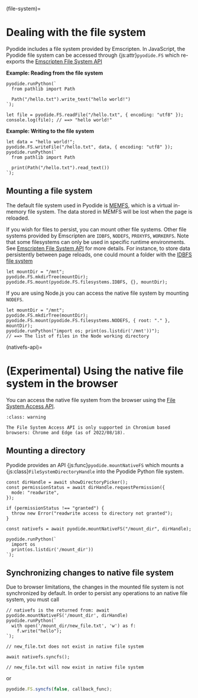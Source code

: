 (file-system)=

# Dealing with the file system

Pyodide includes a file system provided by Emscripten. In JavaScript, the
Pyodide file system can be accessed through {js:attr}`pyodide.FS` which re-exports
the [Emscripten File System
API](https://emscripten.org/docs/api_reference/Filesystem-API.html#filesystem-api)

**Example: Reading from the file system**

```pyodide
pyodide.runPython(`
  from pathlib import Path

  Path("/hello.txt").write_text("hello world!")
`);

let file = pyodide.FS.readFile("/hello.txt", { encoding: "utf8" });
console.log(file); // ==> "hello world!"
```

**Example: Writing to the file system**

```pyodide
let data = "hello world!";
pyodide.FS.writeFile("/hello.txt", data, { encoding: "utf8" });
pyodide.runPython(`
  from pathlib import Path

  print(Path("/hello.txt").read_text())
`);
```

## Mounting a file system

The default file system used in Pyodide is [MEMFS](https://emscripten.org/docs/api_reference/Filesystem-API.html#memfs),
which is a virtual in-memory file system. The data stored in MEMFS will be lost when the page is reloaded.

If you wish for files to persist, you can mount other file systems.
Other file systems provided by Emscripten are `IDBFS`, `NODEFS`, `PROXYFS`, `WORKERFS`.
Note that some filesystems can only be used in specific runtime environments.
See [Emscripten File System API](https://emscripten.org/docs/api_reference/Filesystem-API.html#filesystem-api) for more details.
For instance, to store data persistently between page reloads, one could mount
a folder with the
[IDBFS file system](https://emscripten.org/docs/api_reference/Filesystem-API.html#filesystem-api-idbfs)

```pyodide
let mountDir = "/mnt";
pyodide.FS.mkdirTree(mountDir);
pyodide.FS.mount(pyodide.FS.filesystems.IDBFS, {}, mountDir);
```

If you are using Node.js you can access the native file system by mounting `NODEFS`.

```pyodide
let mountDir = "/mnt";
pyodide.FS.mkdirTree(mountDir);
pyodide.FS.mount(pyodide.FS.filesystems.NODEFS, { root: "." }, mountDir);
pyodide.runPython("import os; print(os.listdir('/mnt'))");
// ==> The list of files in the Node working directory
```

(nativefs-api)=

# (Experimental) Using the native file system in the browser

You can access the native file system from the browser using the
[File System Access API](https://developer.mozilla.org/en-US/docs/Web/API/File_System_Access_API).

```{admonition} This is experimental
:class: warning

The File System Access API is only supported in Chromium based browsers: Chrome and Edge (as of 2022/08/18).
```

## Mounting a directory

Pyodide provides an API {js:func}`pyodide.mountNativeFS` which mounts a
{js:class}`FileSystemDirectoryHandle` into the Pyodide Python file system.

```pyodide
const dirHandle = await showDirectoryPicker();
const permissionStatus = await dirHandle.requestPermission({
  mode: "readwrite",
});

if (permissionStatus !== "granted") {
  throw new Error("readwrite access to directory not granted");
}

const nativefs = await pyodide.mountNativeFS("/mount_dir", dirHandle);

pyodide.runPython(`
  import os
  print(os.listdir('/mount_dir'))
`);
```

## Synchronizing changes to native file system

Due to browser limitations, the changes in the mounted file system
is not synchronized by default. In order to persist any operations
to an native file system, you must call

```pyodide
// nativefs is the returned from: await pyodide.mountNativeFS('/mount_dir', dirHandle)
pyodide.runPython(`
  with open('/mount_dir/new_file.txt', 'w') as f:
    f.write("hello");
`);

// new_file.txt does not exist in native file system

await nativefs.syncfs();

// new_file.txt will now exist in native file system
```

or

```js
pyodide.FS.syncfs(false, callback_func);
```
